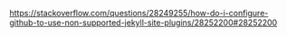 https://stackoverflow.com/questions/28249255/how-do-i-configure-github-to-use-non-supported-jekyll-site-plugins/28252200#28252200